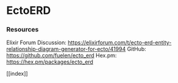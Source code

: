 # EctoERD

### Resources
Elixir Forum Discussion: https://elixirforum.com/t/ecto-erd-entity-relationship-diagram-generator-for-ecto/41994
GitHub: https://github.com/fuelen/ecto_erd
Hex.pm: https://hex.pm/packages/ecto_erd


[[index]]